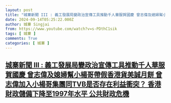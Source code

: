 ```yaml
---
layout: post
title: "城寨新聞 III : 義工發展局變政治宣傳工具推動千人華服賀國慶 曾志偉及媳婦幫小楊哥帶假香港貨美誠月餅 曾志偉加入小楊哥集團同TVB是否存在利益衝突？ 香港財政儲備下降至1997年水平 公共財政危機"
date: 2024-09-14T05:25:22.000Z
author: 城寨 Singjai
from: https://www.youtube.com/watch?v=s-PDthC1sik
tags: [ 城寨 ]
comments: True
categories: [ 城寨 ]
---
```

<!--1726291522000-->
[城寨新聞 III : 義工發展局變政治宣傳工具推動千人華服賀國慶 曾志偉及媳婦幫小楊哥帶假香港貨美誠月餅 曾志偉加入小楊哥集團同TVB是否存在利益衝突？ 香港財政儲備下降至1997年水平 公共財政危機](https://www.youtube.com/watch?v=s-PDthC1sik)
------

<div>

</div>

